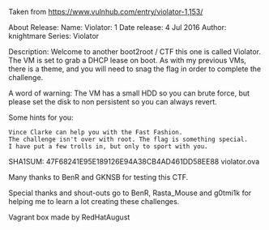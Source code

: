 Taken from https://www.vulnhub.com/entry/violator-1,153/ 

About Release:
    Name: Violator: 1
    Date release: 4 Jul 2016
    Author: knightmare
    Series: Violator

Description:
Welcome to another boot2root / CTF this one is called Violator. The VM is set to grab a DHCP lease on boot. As with my previous VMs, there is a theme, and you will need to snag the flag in order to complete the challenge.

A word of warning: The VM has a small HDD so you can brute force, but please set the disk to non persistent so you can always revert.

Some hints for you:

    Vince Clarke can help you with the Fast Fashion.
    The challenge isn't over with root. The flag is something special.
    I have put a few trolls in, but only to sport with you.

SHA1SUM: 47F68241E95E189126E94A38CB4AD461DD58EE88 violator.ova

Many thanks to BenR and GKNSB for testing this CTF.

Special thanks and shout-outs go to BenR, Rasta_Mouse and g0tmi1k for helping me to learn a lot creating these challenges.

Vagrant box made by RedHatAugust
